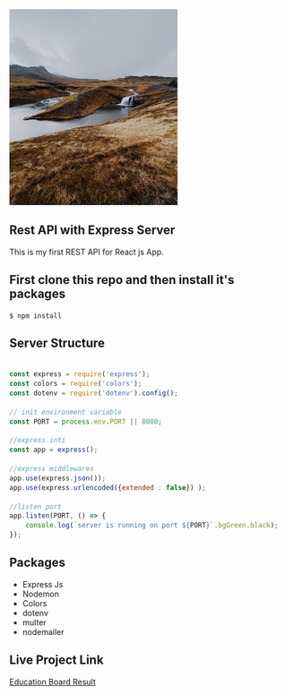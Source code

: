 <img src="./public/images/nature02.jpeg">

## Rest API with Express Server


This is my first REST API for React js App.

## First clone this repo and then install it's packages

``` console
$ npm install 
```

## Server Structure

```js

const express = require('express');
const colors = require('colors');
const dotenv = require('dotenv').config();

// init environment variable 
const PORT = process.env.PORT || 8080;

//express inti
const app = express();

//express middlewares
app.use(express.json());
app.use(express.urlencoded({extended : false}) );

//listen port 
app.listen(PORT, () => {
    console.log(`server is running on port ${PORT}`.bgGreen.black);
});

```

## Packages

* Express Js
* Nodemon
* Colors
* dotenv
* multer
* nodemailer

## Live Project Link
[Education Board Result](http://www.educationboardresults.gov.bd/)